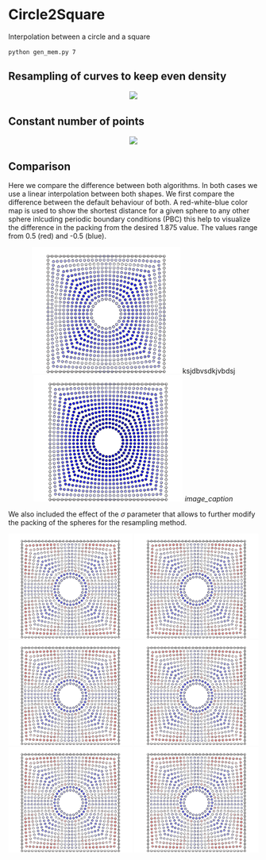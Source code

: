 # Circle2Square

Interpolation between a circle and a square

```
python gen_mem.py 7
```

## Resampling of curves to keep even density

<p align="center">
  <img width="500" src="images/dens.gif">
</p>

## Constant number of points

<p align="center">
  <img width="500" src="images/dots.gif">
</p>

## Comparison

Here we compare the difference between both algorithms. In both cases we use a linear interpolation between both shapes. We first compare the difference between the default behaviour of both. A red-white-blue color map is used to show the shortest distance for a given sphere to any other sphere inlcuding periodic boundary conditions (PBC) this help to visualize the difference in the packing from the desired 1.875 value. The values range from 0.5 (red) and -0.5 (blue).



<p align="center">
  <img width="300" src="images/dens_default.png">
  ksjdbvsdkjvbdsj
  <img width="300" src="images/dots.png">
  <em>image_caption</em>
</p>

We also included the effect of the $\sigma$ parameter that allows to further modify the packing of the spheres for the resampling method. 

<p align="center">
  <img width="250" src="images/dens_mod_12.png",  caption="$\sigma = 12$">
  <img width="250" src="images/dens_mod_12.png",  caption="$\sigma = 12$">
  <img width="250" src="images/dens_mod_12.png",  caption="$\sigma = 12$">
  <img width="250" src="images/dens_mod_12.png",  caption="$\sigma = 12$">
  <img width="250" src="images/dens_mod_12.png",  caption="$\sigma = 12$">
  <img width="250" src="images/dens_mod_12.png",  caption="$\sigma = 12$">
</p>
